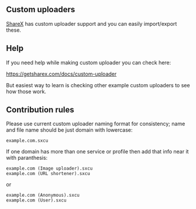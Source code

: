 ## Custom uploaders

[ShareX](https://github.com/ShareX/ShareX) has custom uploader support and you can easily import/export these.

## Help

If you need help while making custom uploader you can check here:

https://getsharex.com/docs/custom-uploader

But easiest way to learn is checking other example custom uploaders to see how those work.

## Contribution rules

Please use current custom uploader naming format for consistency; name and file name should be just domain with lowercase:

```
example.com.sxcu
```

If one domain has more than one service or profile then add that info near it with paranthesis:

```
example.com (Image uploader).sxcu
example.com (URL shortener).sxcu
```

or

```
example.com (Anonymous).sxcu
example.com (User).sxcu
```
